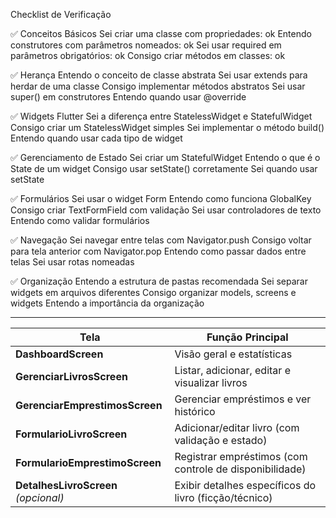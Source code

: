 
Checklist de Verificação

✅ Conceitos Básicos
Sei criar uma classe com propriedades: ok
Entendo construtores com parâmetros nomeados: ok
Sei usar required em parâmetros obrigatórios: ok
Consigo criar métodos em classes: ok

✅ Herança
Entendo o conceito de classe abstrata
Sei usar extends para herdar de uma classe
Consigo implementar métodos abstratos
Sei usar super() em construtores
Entendo quando usar @override

✅ Widgets Flutter
Sei a diferença entre StatelessWidget e StatefulWidget
Consigo criar um StatelessWidget simples
Sei implementar o método build()
Entendo quando usar cada tipo de widget

✅ Gerenciamento de Estado
Sei criar um StatefulWidget
Entendo o que é o State de um widget
Consigo usar setState() corretamente
Sei quando usar setState

✅ Formulários
Sei usar o widget Form
Entendo como funciona GlobalKey
Consigo criar TextFormField com validação
Sei usar controladores de texto
Entendo como validar formulários

✅ Navegação
Sei navegar entre telas com Navigator.push
Consigo voltar para tela anterior com Navigator.pop
Entendo como passar dados entre telas
Sei usar rotas nomeadas

✅ Organização
Entendo a estrutura de pastas recomendada
Sei separar widgets em arquivos diferentes
Consigo organizar models, screens e widgets
Entendo a importância da organização

---------------------

| Tela                                 | Função Principal                                        |
| ------------------------------------ | ------------------------------------------------------- |
| **DashboardScreen**                  | Visão geral e estatísticas                              |
| **GerenciarLivrosScreen**            | Listar, adicionar, editar e visualizar livros           |
| **GerenciarEmprestimosScreen**       | Gerenciar empréstimos e ver histórico                   |
| **FormularioLivroScreen**            | Adicionar/editar livro (com validação e estado)         |
| **FormularioEmprestimoScreen**       | Registrar empréstimos (com controle de disponibilidade) |
| **DetalhesLivroScreen** *(opcional)* | Exibir detalhes específicos do livro (ficção/técnico)   |
